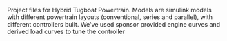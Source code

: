 Project files for Hybrid Tugboat Powertrain.
Models are simulink models with different powertrain layouts (conventional, series and parallel), with different controllers built.
We've used sponsor provided engine curves and derived load curves to tune the controller
